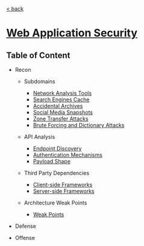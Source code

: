 [< back](../README.md)

#  [Web Application Security](https://www.oreilly.com/library/view/web-application-security/9781492053101/)

## Table of Content

- Recon
    - Subdomains
        - [Network Analysis Tools](./01-recon/a-subdomains/i-network-analysis-tools.md)
        - [Search Engines Cache](./01-recon/a-subdomains/ii-search-engine-cache.md)
        - [Accidental Archives](./01-recon/a-subdomains/iii-accidental-archives.md)
        - [Social Media Snapshots](./01-recon/a-subdomains/iv-social-media-snapshots.md)
        - [Zone Transfer Attacks](./01-recon/a-subdomains/v-zone-transfer-attacks.md)
        - [Brute Forcing and Dictionary Attacks](./01-recon/a-subdomains/vi-brute-forcing.md)
    
    - API Analysis
        - [Endpoint Discovery](./01-recon/b-api-analysis/i-endpoint-discovery.md)
        - [Authentication Mechanisms](./01-recon/b-api-analysis/ii-authentication.md)
        - [Payload Shape](./01-recon/b-api-analysis/iii-payload-shapes.md)
    
    - Third Party Dependencies
        - [Client-side Frameworks](./01-recon/c-third-party-dependencies/i-client-side-frameworks.md)
        - [Server-side Frameworks](./01-recon/c-third-party-dependencies/ii-server-side-frameworks.md) 

    - Architecture Weak Points
        - [Weak Points](./01-recon/d-architecture-weak-points/i-architecture-weak-points.md)

- Defense

- Offense
